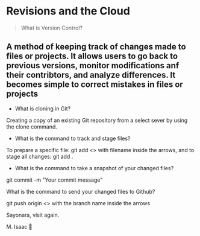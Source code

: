 # Revisions and the Cloud

> What is Version Control?

## A method of keeping track of changes made to files or projects. It allows users to go back to previous versions, monitor modifications anf their contribtors, and analyze differences. It becomes simple to correct mistakes in files or projects

- What is cloning in Git?

Creating a copy of an existing Git repository from a select sever by using the clone command.

- What is the command to track and stage files?

To prepare a specific file: git add <> with filename inside the arrows, and to stage all changes: git add .

- What is the command to take a snapshot of your changed files?

git commit -m "Your commit message"

What is the command to send your changed files to Github?

git push origin <> with the branch name inside the arrows 

Sayonara, visit again.

M. Isaac 🐯
